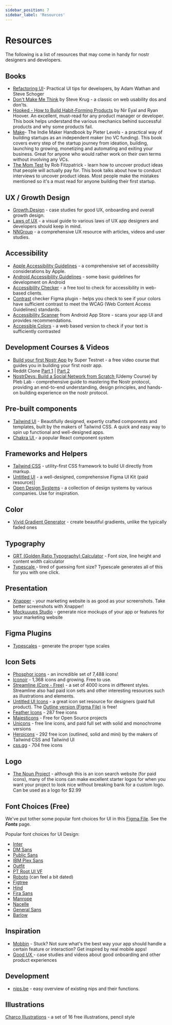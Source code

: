 ```yaml
---
sidebar_position: 7
sidebar_label: 'Resources'
---
```


# Resources
The following is a list of resources that may come in handy for nostr designers and developers.
## Books
- [Refactoring UI](https://www.refactoringui.com/)- Practical UI tips for developers, by Adam Wathan and Steve Schoger
- [Don't Make Me Think](https://www.google.com/search?q=dont+make+me+think) by Steve Krug - a classic on web usability dos and don'ts. 
- [Hooked - How to Build Habit-Forming Products](https://www.google.com/search?q=hooked+how+to+build+habit-forming+products) by Nir Eyal and Ryan Hoover. An excellent, must-read for any product manager or developer. This book helps understand the various mechanics behind successful products and why some products fail.
- [Make](https://readmake.com/)- The Indie Maker Handbook by Pieter Levels - a practical way of building startups as an independent maker (no VC funding). This book covers every step of the startup journey from ideation, building, launching to growing, monetizing and automating and exiting your business. Great for anyone who would rather work on their own terms without involving any VCs.  
- [The Mom Test](https://www.momtestbook.com/) by Rob Fitzpatrick - learn how to uncover product ideas that people will actually pay for. This book talks about how to conduct interviews to uncover product ideas. Most people make the mistakes mentioned so it's a must read for anyone building their first startup. 

## UX / Growth Design
- [Growth.Design](https://growth.design/case-studies) - case studies for good UX, onboarding and overall growth design.
- [Laws of UX](https://lawsofux.com) - a visual guide to various laws of UX app designers and developers should keep in mind.
- [NNGroup](https://www.nngroup.com/) - a comprehensive UX resource with articles, videos and user studies.

## Accessibility
- [Apple Accessibility Guidelines](https://developer.apple.com/design/human-interface-guidelines/accessibility) - a comprehensive set of accessibility considerations by Apple.
- [Android Accessibility Guidelines](https://developer.android.com/guide/topics/ui/accessibility) - some basic guidelines for development on Android
- [Accessibility Checker](https://www.accessibilitychecker.org/) - a free tool to check for accessibility in web-based clients.
- [Contrast](https://www.figma.com/community/plugin/748533339900865323/Contrast) checker Figma plugin - helps you check to see if your colors have sufficient contrast to meet the WCAG (Web Content Access Guidelines) standards.
- [Accessibility Scanner](https://play.google.com/store/apps/details?id=com.google.android.apps.accessibility.auditor&hl=en&gl=US) from Android App Store - scans your app UI and provides recommendations.
- [Accessible Colors](https://accessible-colors.com) - a web based version to check if your text is sufficiently contrasted

## Development Courses & Videos

- [Build your first Nostr App](https://www.youtube.com/watch?v=4qOVxq9lUbs) by Super Testnet - a free video course that guides you in building your first nostr app. 
- Reddit Clone [Part 1]( https://youtube.com/watch?v=IAK0mrY2_Ew) | [Part 2](https://youtube.com/watch?v=3Pv940IEvTA)
- [NostrDevs: Build a Social Network from Scratch ](https://www.udemy.com/course/nostrdevs/)(Udemy Course) by Pleb Lab - comprehensive guide to mastering the Nostr protocol, providing an end-to-end understanding, design principles, and hands-on building experience on the nostr protocol.

## Pre-built components
- [Tailwind UI](https://tailwindui.com/) - Beautifully designed, expertly crafted components and templates, built by the makers of Tailwind CSS. A quick and easy way to spin up functional and well-designed apps.
- [Chakra UI ](https://chakra-ui.com/getting-started)- a popular React component system

## Frameworks and Helpers
- [Tailwind CSS](https://tailwindcss.com/) - utility-first CSS framework to build UI directly from markup. 
- [Untitled UI](https://www.untitledui.com/) - a well-designed, comprehensive Figma UI Kit (paid resource)]
- [Open Design Systems](https://www.designsystems.com/open-design-systems/) - a collection of design systems by various companies. Use for inspiration.

## Color
- [Vivid Gradient Generator](https://www.learnui.design/tools/gradient-generator.html) - create beautiful gradients, unlike the typically faded ones

## Typography
- [GRT (Golden Ratio Typography) Calculator](https://grtcalculator.com/) - Font size, line height and content width calculator
- [Typescale ](https://typescale.com/)- tired of guessing font size? Typescale generates all of this for you with one click.

## Presentation 
- [Xnapper](https://xnapper.com/) - your marketing website is as good as your screenshots. Take better screenshots with Xnapper!
- [Mockuuups Studio](https://mockuuups.studio/) - generate nice mockups of your app or features for your marketing website
  
## Figma Plugins
- [Typescales](https://www.figma.com/community/plugin/739825414752646970/Typescales) - generate the proper type scales

## Icon Sets
- [Phosphor icons](https://phosphoricons.com/) - an incredible set of 7,488 icons!
- [Iconoir](https://iconoir.com/) - 1,368 icons and growing. Free to use.
- [Streamline (Core - Free)](https://www.streamlinehq.com/icons/streamline-mini-line) - a set of 4000 icons in different styles. Streamline also had paid icon sets and other interesting resources such as illustrations and elements.
- [Untitled UI Icons](https://www.untitledui.com/icons) - a great icon set resource for designers (paid full product). The [Outline version (Figma File)](https://www.figma.com/community/file/1114001199549197320) is free!
- [Feather Icons](https://feathericons.com/) -  287 free icons
- [Majesticons](https://www.majesticons.com/) - Free for Open Source projects
- [Unicons](https://iconscout.com/unicons) - free line icons, and paid full set with solid and monochrome versions
- [Heroicons](https://heroicons.com/) - 292 free icon (outlined, solid and mini) by the makers of Tailwind CSS and Tailwind UI
- [css.gg](https://css.gg/app) - 704 free icons
  
## Logo

- [The Noun Project](https://thenounproject.com/) - although this is an icon search website (for paid icons), many of the icons can make excellent starter logos for when you want your project to look nice without breaking bank for a custom logo. Can be used as a logo for $2.99 
  
## Font Choices (Free)

We've put tother some popular font choices for UI in this [Figma File](https://www.figma.com/file/C2ztFLDxihrfturW7Q6kbj/Reference-Components?type=design&node-id=9%3A1264&mode=design&t=CDYX4Gq3JSOFtikY-1). See the ***Fonts*** page.

Popular font choices for UI Design:
- [Inter](https://fonts.google.com/specimen/Inter)
- [DM Sans](https://fonts.google.com/specimen/DM+Sans)
- [Public Sans](https://fonts.google.com/specimen/Public+Sans)
- [IBM Plex Sans](https://fonts.google.com/specimen/IBM+Plex+Sans)
- [Outfit](https://fonts.google.com/specimen/Outfit)
- [PT Root UI VF](https://www.paratype.com/fonts/pt/pt-root-ui/vf)
- [Roboto](https://fonts.google.com/specimen/Roboto) (can feel a bit dated)
- [Figtree](https://fonts.google.com/specimen/Figtree)
- [Hind](https://fonts.google.com/specimen/Hind)
- [Fira Sans](https://fonts.google.com/specimen/Fira+Sans)
- [Manrope](https://fonts.google.com/specimen/Manrope)
- [Nacelle](https://www.dotcolon.net/font/nacelle/)
- [General Sans](https://www.fontshare.com/fonts/general-sans)
- [Barlow](https://fonts.google.com/specimen/Barlow)

## Inspiration
- [Mobbin](https://mobbin.com/) - Stuck? Not sure what's the best way your app should handle a certain feature or interaction? Get inspired by real mobile apps!
- [Good UX ](https://goodux.appcues.com/)- case studies and videos about good onboarding and other product experiences

## Development
- [nips.be](https://nips.be/search) - easy overview of existing nips and their functions. 

## Illustrations
[Charco Illustrations](https://www.charco.design/charco) - a set of 16 free illustrations, pencil style
